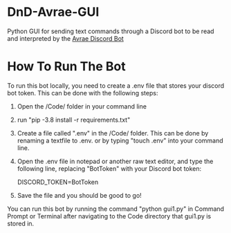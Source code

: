 # DnD-Avrae-GUI
Python GUI for sending text commands through a Discord bot to be read and interpreted by the [Avrae Discord Bot](https://github.com/avrae/avrae)

# How To Run The Bot
To run this bot locally, you need to create a .env file that stores your discord bot token. This can be done with the following steps:

1. Open the /Code/ folder in your command line

2. run "pip -3.8 install -r requirements.txt"

3. Create a file called ".env" in the /Code/ folder. This can be done by renaming a textfile to .env. or by typing "touch .env" into your command line.

4. Open the .env file in notepad or another raw text editor, and type the following line, replacing "BotToken" with your Discord bot token:
    
    DISCORD_TOKEN=BotToken
   
5. Save the file and you should be good to go!

You can run this bot by running the command "python gui1.py" in Command Prompt or Terminal after navigating to the Code directory that gui1.py is stored in.
